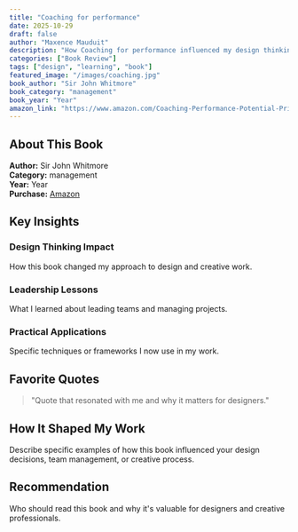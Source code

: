 ```yaml
---
title: "Coaching for performance"
date: 2025-10-29
draft: false
author: "Maxence Mauduit"
description: "How Coaching for performance influenced my design thinking"
categories: ["Book Review"]
tags: ["design", "learning", "book"]
featured_image: "/images/coaching.jpg"
book_author: "Sir John Whitmore"
book_category: "management"
book_year: "Year"
amazon_link: "https://www.amazon.com/Coaching-Performance-Potential-Principles-Leadership-ebook/dp/B0047T7MQ0"
---
```


## About This Book

**Author:** Sir John Whitmore  
**Category:** management  
**Year:** Year  
**Purchase:** [Amazon](https://www.amazon.com/Coaching-Performance-Potential-Principles-Leadership-ebook/dp/B0047T7MQ0)

## Key Insights

### Design Thinking Impact

How this book changed my approach to design and creative work.

### Leadership Lessons

What I learned about leading teams and managing projects.

### Practical Applications

Specific techniques or frameworks I now use in my work.

## Favorite Quotes

> "Quote that resonated with me and why it matters for designers."

## How It Shaped My Work

Describe specific examples of how this book influenced your design decisions, team management, or creative process.

## Recommendation

Who should read this book and why it's valuable for designers and creative professionals.
